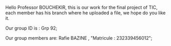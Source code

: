 Hello Professor BOUCHEKIR, this is our work for the final project of TIC, each member has his branch where he uploaded a file, we hope do you like it.

Our group ID is : Grp 92;

Our group members are:
Rafie BAZINE , "Matricule : 232339456012";
